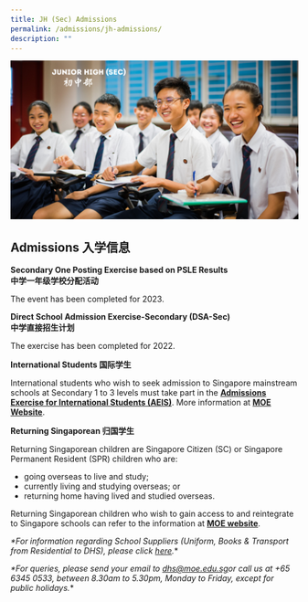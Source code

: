 ```yaml
---
title: JH (Sec) Admissions
permalink: /admissions/jh-admissions/
description: ""
---
```

![](/images/Homepage/Junior-High-Sec.png)

## **Admissions 入学信息**
 **Secondary One Posting Exercise based on PSLE Results  
中学一年级学校分配活动**

The event has been completed for 2023.

**Direct School Admission Exercise-Secondary (DSA-Sec)  
中学直接招生计划**

The exercise has been completed for 2022.

**International Students 国际学生**

International students who wish to seek admission to Singapore mainstream schools at Secondary 1 to 3 levels must take part in the [**Admissions Exercise for International Students (AEIS)**](https://www.moe.gov.sg/admissions/international-students/admissions-exercise). More information at **[MOE Website](https://www.moe.gov.sg/admissions/international-students)**.

**Returning Singaporean 归国学生**

Returning Singaporean children are Singapore Citizen (SC) or Singapore Permanent Resident (SPR) children who are:

*   going overseas to live and study;
*   currently living and studying overseas; or
*   returning home having lived and studied overseas.

Returning Singaporean children who wish to gain access to and reintegrate to Singapore schools can refer to the information at [**MOE website**](https://www.moe.gov.sg/admissions/returning-singaporeans).

*\*For information regarding School Suppliers (Uniform, Books & Transport from Residential to DHS), please click [here](https://dunmanhigh.moe.edu.sg/administration/school-suppliers/).**

*\*For queries, please send your email to [dhs@moe.edu.sg](mailto:dhs@moe.edu.sg)or call us at +65 6345 0533, between 8.30am to 5.30pm, Monday to Friday, except for public holidays.**